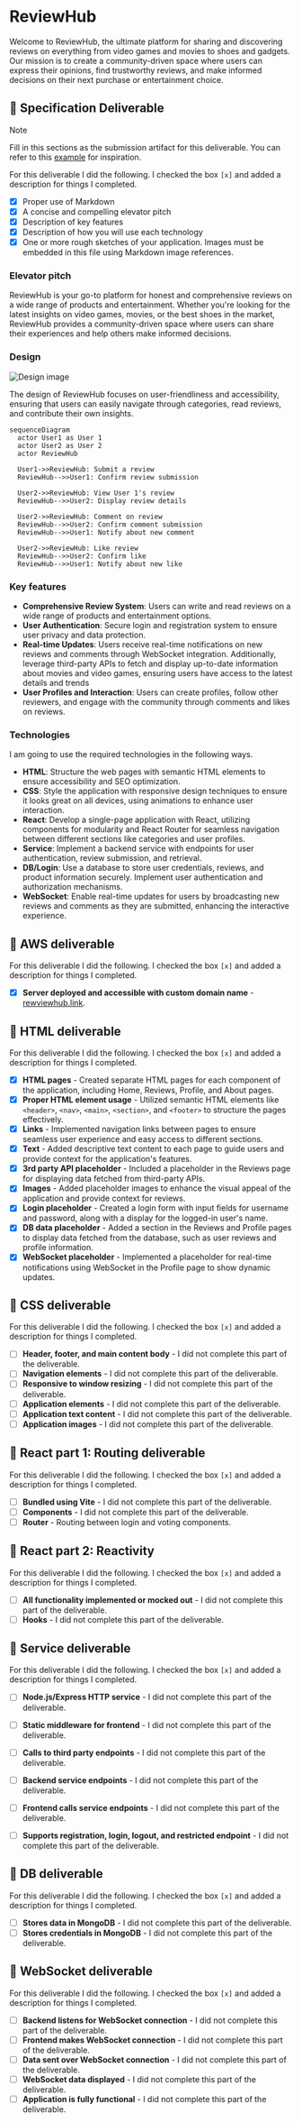 # ReviewHub

Welcome to ReviewHub, the ultimate platform for sharing and discovering reviews on everything from video games and movies to shoes and gadgets. Our mission is to create a community-driven space where users can express their opinions, find trustworthy reviews, and make informed decisions on their next purchase or entertainment choice.

## 🚀 Specification Deliverable

> [!NOTE]
>  Fill in this sections as the submission artifact for this deliverable. You can refer to this [example](https://github.com/webprogramming260/startup-example/blob/main/README.md) for inspiration.

For this deliverable I did the following. I checked the box `[x]` and added a description for things I completed.

- [x] Proper use of Markdown
- [x] A concise and compelling elevator pitch
- [x] Description of key features
- [x] Description of how you will use each technology
- [x] One or more rough sketches of your application. Images must be embedded in this file using Markdown image references.

### Elevator pitch

ReviewHub is your go-to platform for honest and comprehensive reviews on a wide range of products and entertainment. Whether you're looking for the latest insights on video games, movies, or the best shoes in the market, ReviewHub provides a community-driven space where users can share their experiences and help others make informed decisions.

### Design

![Design image](ReviewHubDesign.png)

The design of ReviewHub focuses on user-friendliness and accessibility, ensuring that users can easily navigate through categories, read reviews, and contribute their own insights.

```mermaid
sequenceDiagram
  actor User1 as User 1
  actor User2 as User 2
  actor ReviewHub

  User1->>ReviewHub: Submit a review
  ReviewHub-->>User1: Confirm review submission

  User2->>ReviewHub: View User 1's review
  ReviewHub-->>User2: Display review details

  User2->>ReviewHub: Comment on review
  ReviewHub-->>User2: Confirm comment submission
  ReviewHub-->>User1: Notify about new comment

  User2->>ReviewHub: Like review
  ReviewHub-->>User2: Confirm like
  ReviewHub-->>User1: Notify about new like
```

### Key features

- **Comprehensive Review System**: Users can write and read reviews on a wide range of products and entertainment options.
- **User Authentication**: Secure login and registration system to ensure user privacy and data protection.
- **Real-time Updates**: Users receive real-time notifications on new reviews and comments through WebSocket integration. Additionally, leverage third-party APIs to fetch and display up-to-date information about movies and video games, ensuring users have access to the latest details and trends
- **User Profiles and Interaction**: Users can create profiles, follow other reviewers, and engage with the community through comments and likes on reviews.

### Technologies

I am going to use the required technologies in the following ways.

- **HTML**: Structure the web pages with semantic HTML elements to ensure accessibility and SEO optimization.
- **CSS**: Style the application with responsive design techniques to ensure it looks great on all devices, using animations to enhance user interaction.
- **React**: Develop a single-page application with React, utilizing components for modularity and React Router for seamless navigation between different sections like categories and user profiles.
- **Service**: Implement a backend service with endpoints for user authentication, review submission, and retrieval.
- **DB/Login**: Use a database to store user credentials, reviews, and product information securely. Implement user authentication and authorization mechanisms.
- **WebSocket**: Enable real-time updates for users by broadcasting new reviews and comments as they are submitted, enhancing the interactive experience.

## 🚀 AWS deliverable

For this deliverable I did the following. I checked the box `[x]` and added a description for things I completed.

- [x] **Server deployed and accessible with custom domain name** - [rewviewhub.link](https://rewviewhub.link).

## 🚀 HTML deliverable

For this deliverable I did the following. I checked the box `[x]` and added a description for things I completed.

- [x] **HTML pages** - Created separate HTML pages for each component of the application, including Home, Reviews, Profile, and About pages.
- [x] **Proper HTML element usage** - Utilized semantic HTML elements like `<header>`, `<nav>`, `<main>`, `<section>`, and `<footer>` to structure the pages effectively.
- [x] **Links** - Implemented navigation links between pages to ensure seamless user experience and easy access to different sections.
- [x] **Text** - Added descriptive text content to each page to guide users and provide context for the application's features.
- [x] **3rd party API placeholder** - Included a placeholder in the Reviews page for displaying data fetched from third-party APIs.
- [x] **Images** - Added placeholder images to enhance the visual appeal of the application and provide context for reviews.
- [x] **Login placeholder** - Created a login form with input fields for username and password, along with a display for the logged-in user's name.
- [x] **DB data placeholder** - Added a section in the Reviews and Profile pages to display data fetched from the database, such as user reviews and profile information.
- [x] **WebSocket placeholder** - Implemented a placeholder for real-time notifications using WebSocket in the Profile page to show dynamic updates.

## 🚀 CSS deliverable

For this deliverable I did the following. I checked the box `[x]` and added a description for things I completed.

- [ ] **Header, footer, and main content body** - I did not complete this part of the deliverable.
- [ ] **Navigation elements** - I did not complete this part of the deliverable.
- [ ] **Responsive to window resizing** - I did not complete this part of the deliverable.
- [ ] **Application elements** - I did not complete this part of the deliverable.
- [ ] **Application text content** - I did not complete this part of the deliverable.
- [ ] **Application images** - I did not complete this part of the deliverable.

## 🚀 React part 1: Routing deliverable

For this deliverable I did the following. I checked the box `[x]` and added a description for things I completed.

- [ ] **Bundled using Vite** - I did not complete this part of the deliverable.
- [ ] **Components** - I did not complete this part of the deliverable.
- [ ] **Router** - Routing between login and voting components.

## 🚀 React part 2: Reactivity

For this deliverable I did the following. I checked the box `[x]` and added a description for things I completed.

- [ ] **All functionality implemented or mocked out** - I did not complete this part of the deliverable.
- [ ] **Hooks** - I did not complete this part of the deliverable.

## 🚀 Service deliverable

For this deliverable I did the following. I checked the box `[x]` and added a description for things I completed.

- [ ] **Node.js/Express HTTP service** - I did not complete this part of the deliverable.
- [ ] **Static middleware for frontend** - I did not complete this part of the deliverable.
- [ ] **Calls to third party endpoints** - I did not complete this part of the deliverable.
- [ ] **Backend service endpoints** - I did not complete this part of the deliverable.
- [ ] **Frontend calls service endpoints** - I did not complete this part of the deliverable.
- [ ] **Supports registration, login, logout, and restricted endpoint** - I did not complete this part of the deliverable.


## 🚀 DB deliverable

For this deliverable I did the following. I checked the box `[x]` and added a description for things I completed.

- [ ] **Stores data in MongoDB** - I did not complete this part of the deliverable.
- [ ] **Stores credentials in MongoDB** - I did not complete this part of the deliverable.

## 🚀 WebSocket deliverable

For this deliverable I did the following. I checked the box `[x]` and added a description for things I completed.

- [ ] **Backend listens for WebSocket connection** - I did not complete this part of the deliverable.
- [ ] **Frontend makes WebSocket connection** - I did not complete this part of the deliverable.
- [ ] **Data sent over WebSocket connection** - I did not complete this part of the deliverable.
- [ ] **WebSocket data displayed** - I did not complete this part of the deliverable.
- [ ] **Application is fully functional** - I did not complete this part of the deliverable.
